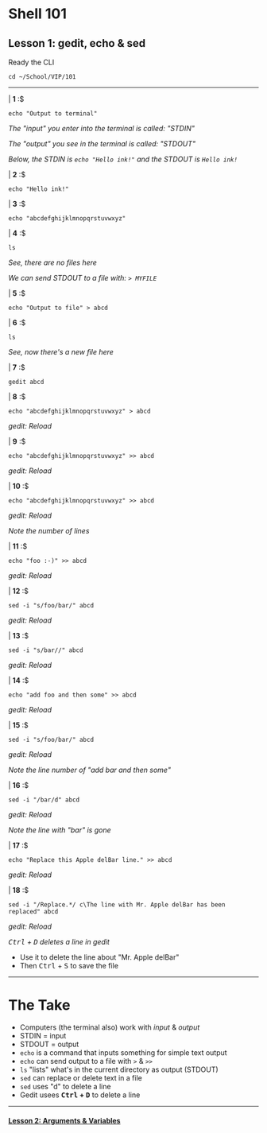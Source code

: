 # Shell 101
## Lesson 1: gedit, echo & sed

Ready the CLI

```console
cd ~/School/VIP/101
```

___

| **1** :$

```console
echo "Output to terminal"
```

*The "input" you enter into the terminal is called: "STDIN"*

*The "output" you see in the terminal is called: "STDOUT"*

*Below, the STDIN is `echo "Hello ink!"` and the STDOUT is `Hello ink!`*

| **2** :$

```console
echo "Hello ink!"
```

| **3** :$

```console
echo "abcdefghijklmnopqrstuvwxyz"
```

| **4** :$

```console
ls
```

*See, there are no files here*

*We can send STDOUT to a file with: `> MYFILE`*

| **5** :$

```console
echo "Output to file" > abcd
```

| **6** :$

```console
ls
```

*See, now there's a new file here*

| **7** :$

```console
gedit abcd
```

| **8** :$

```console
echo "abcdefghijklmnopqrstuvwxyz" > abcd
```

*gedit: Reload*

| **9** :$

```console
echo "abcdefghijklmnopqrstuvwxyz" >> abcd
```

*gedit: Reload*

| **10** :$

```console
echo "abcdefghijklmnopqrstuvwxyz" >> abcd
```

*gedit: Reload*

*Note the number of lines*

| **11** :$

```console
echo "foo :-)" >> abcd
```

*gedit: Reload*

| **12** :$

```console
sed -i "s/foo/bar/" abcd
```

*gedit: Reload*

| **13** :$

```console
sed -i "s/bar//" abcd
```

*gedit: Reload*

| **14** :$

```console
echo "add foo and then some" >> abcd
```

*gedit: Reload*

| **15** :$

```console
sed -i "s/foo/bar/" abcd
```

*gedit: Reload*

*Note the line number of "add bar and then some"*

| **16** :$

```console
sed -i "/bar/d" abcd
```

*gedit: Reload*

*Note the line with "bar" is gone*

| **17** :$

```console
echo "Replace this Apple delBar line." >> abcd
```

*gedit: Reload*

| **18** :$

```console
sed -i "/Replace.*/ c\The line with Mr. Apple delBar has been replaced" abcd
```

*gedit: Reload*

*<kbd>Ctrl</kbd> + <kbd>D</kbd> deletes a line in gedit*
- Use it to delete the line about "Mr. Apple delBar"
- Then <kbd>Ctrl</kbd> + <kbd>S</kbd> to save the file

___

# The Take

- Computers (the terminal also) work with *input* & *output*
- STDIN = input
- STDOUT = output
- `echo` is a command that inputs something for simple text output
- `echo` can send output to a file with `>` & `>>`
- `ls` "lists" what's in the current directory as output (STDOUT)
- `sed` can replace or delete text in a file
- `sed` uses "d" to delete a line
- Gedit usees **<kbd>Ctrl</kbd> + <kbd>D</kbd>** to delete a line

___

#### [Lesson 2: Arguments & Variables](https://github.com/inkVerb/vip/blob/master/101/Lesson-02.md)
